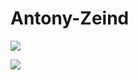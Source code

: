 # Antony-Zeind
![](https://komarev.com/ghpvc/?username=Zeidant39&color=blue)

![](https://github-readme-stats.vercel.app/api?username=Zeidant&bg_color=10,3b01f3,b401f3&title_color=fff&text_color=fff)
